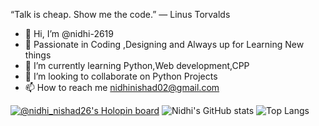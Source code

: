 “Talk is cheap. Show me the code.” ― Linus Torvalds

- 👋 Hi, I’m @nidhi-2619
- 👀 Passionate in Coding ,Designing and Always up for Learning New things
- 🌱 I’m currently learning Python,Web development,CPP
- 💞️ I’m looking to collaborate on Python Projects
- 📫 How to reach me nidhinishad02@gmail.com

<!---
nidhi-2619/nidhi-2619 is a ✨ special ✨ repository because its `README.md` (this file) appears on your GitHub profile.
You can click the Preview link to take a look at your changes.
--->
[![@nidhi_nishad26's Holopin board](https://holopin.me/nidhi_nishad26)](https://holopin.io/@nidhi_nishad26)
![Nidhi's GitHub stats](https://github-readme-stats.vercel.app/api/?username=nidhi-2619&show_icons=true&theme=radical&count_private=true)
![Top Langs](https://github-readme-stats.vercel.app/api/top-langs/?username=nidhi-2619&langs_count=5)

